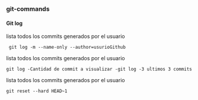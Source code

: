 ### git-commands


#### Git log

lista todos los commits generados por el usuario

``` git log -m --name-only --author=usurioGithub```

lista todos los commits generados por el usuario

```git log -Cantidad de commit a visualizar -git log -3 ultimos 3 commits ```


lista todos los commits generados por el usuario

``` git reset --hard HEAD~1 ```
